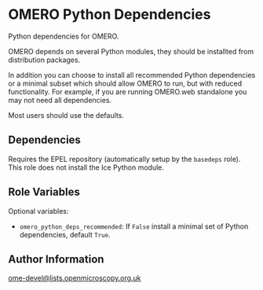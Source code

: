 OMERO Python Dependencies
=========================

Python dependencies for OMERO.

OMERO depends on several Python modules, they should be installted from distribution packages.


In addition you can choose to install all recommended Python dependencies or a minimal subset which should allow OMERO to run, but with reduced functionality.
For example, if you are running OMERO.web standalone you may not need all dependencies.


Most users should use the defaults.


Dependencies
------------

Requires the EPEL repository (automatically setup by the `basedeps` role).
This role does not install the Ice Python module.


Role Variables
--------------

Optional variables:
- `omero_python_deps_recommended`: If `False` install a minimal set of Python dependencies, default `True`.


Author Information
------------------

ome-devel@lists.openmicroscopy.org.uk
